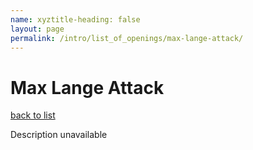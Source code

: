 ```yaml
---
name: xyztitle-heading: false
layout: page
permalink: /intro/list_of_openings/max-lange-attack/
---
```


# Max Lange Attack

[back to list](../../list_of_openings)

Description unavailable